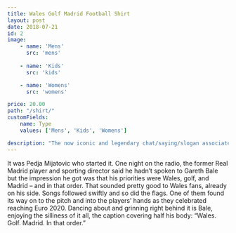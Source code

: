 ```yaml
---
title: Wales Golf Madrid Football Shirt
layout: post
date: 2018-07-21
id: 2
image:
    - name: 'Mens'
      src: 'mens'
    
    - name: 'Kids'
      src: 'kids'

    - name: 'Womens'
      src: 'womens'

price: 20.00
path: "/shirt/"
customFields:
    name: Type
    values: ['Mens', 'Kids', 'Womens']

description: "The now iconic and legendary chat/saying/slogan associated with our captain and all round hero. Wales, Golf, Madrid!"
---
```



It was Pedja Mijatovic who started it. One night on the radio, the former Real Madrid player and sporting director said he hadn’t spoken to Gareth Bale but the impression he got was that his priorities were Wales, golf, and Madrid – and in that order. That sounded pretty good to Wales fans, already on his side. Songs followed swiftly and so did the flags. One of them found its way on to the pitch and into the players’ hands as they celebrated reaching Euro 2020. Dancing about and grinning right behind it is Bale, enjoying the silliness of it all, the caption covering half his body: “Wales. Golf. Madrid. In that order.”
